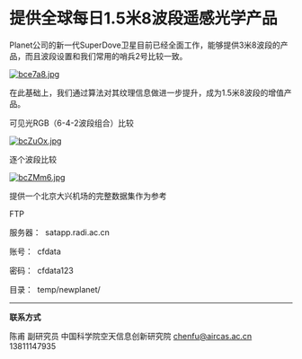 
# 提供全球每日1.5米8波段遥感光学产品

Planet公司的新一代SuperDove卫星目前已经全面工作，能够提供3米8波段的产品，而且波段设置和我们常用的哨兵2号比较一致。

[![bce7a8.jpg](https://s1.ax1x.com/2022/03/08/bce7a8.jpg)](https://imgtu.com/i/bce7a8)


在此基础上，我们通过算法对其纹理信息做进一步提升，成为1.5米8波段的增值产品。

可见光RGB（6-4-2波段组合）比较

[![bcZuOx.jpg](https://s1.ax1x.com/2022/03/08/bcZuOx.jpg)](https://imgtu.com/i/bcZuOx)

逐个波段比较

[![bcZMm6.jpg](https://s1.ax1x.com/2022/03/08/bcZMm6.jpg)](https://imgtu.com/i/bcZMm6)

提供一个北京大兴机场的完整数据集作为参考

FTP

服务器：  satapp.radi.ac.cn

账号：  cfdata

密码：  cfdata123

目录：  temp/newplanet/

---

**联系方式**

陈甫 副研究员
中国科学院空天信息创新研究院
chenfu@aircas.ac.cn
13811147935

